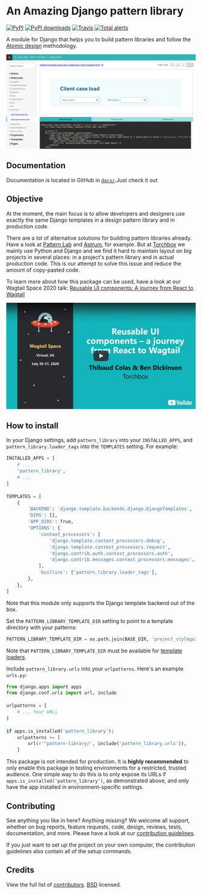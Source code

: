 # An Amazing Django pattern library

[![PyPI](https://img.shields.io/pypi/v/django-pattern-library.svg)](https://pypi.org/project/django-pattern-library/) [![PyPI downloads](https://img.shields.io/pypi/dm/django-pattern-library.svg)](https://pypi.org/project/django-pattern-library/) [![Travis](https://travis-ci.com/torchbox/django-pattern-library.svg?branch=master)](https://travis-ci.com/torchbox/django-pattern-library) [![Total alerts](https://img.shields.io/lgtm/alerts/g/torchbox/django-pattern-library.svg?logo=lgtm&logoWidth=18)](https://lgtm.com/projects/g/torchbox/django-pattern-library/alerts/)

A module for Django that helps you to build pattern libraries and follow the
[Atomic design](http://bradfrost.com/blog/post/atomic-web-design/) methodology.

![Screenshot of the pattern library UI, with navigation, pattern rendering, and configuration](https://raw.githubusercontent.com/torchbox/django-pattern-library/master/.github/pattern-library-screenshot.webp)

## Documentation

Documentation is located in GitHub in [`docs/`](https://github.com/torchbox/django-pattern-library/tree/master/docs).Just check it out

## Objective

At the moment, the main focus is to allow developers and designers
use exactly the same Django templates in a design pattern library
and in production code.

There are a lot of alternative solutions for building
pattern libraries already. Have a look at [Pattern Lab](http://patternlab.io/) and
[Astrum](http://astrum.nodividestudio.com/), for example.
But at [Torchbox](https://torchbox.com/) we mainly use Python and Django and
we find it hard to maintain layout on big projects in several places:
in a project's pattern library and in actual production code. This is our
attempt to solve this issue and reduce the amount of copy-pasted code.

To learn more about how this package can be used, have a look at our Wagtail Space 2020 talk: [Reusable UI components: A journey from React to Wagtail](https://www.youtube.com/watch?v=isrOufI7TKc)

[![Reusable UI components: A journey from React to Wagtail](https://raw.githubusercontent.com/torchbox/django-pattern-library/master/.github/pattern-library-talk-youtube.webp)](https://www.youtube.com/watch?v=isrOufI7TKc)

## How to install

In your Django settings, add `pattern_library` into your `INSTALLED_APPS`, and `pattern_library.loader_tags` into the `TEMPLATES` setting. For example:

```python
INSTALLED_APPS = [
    # ...
    'pattern_library',
    # ...
]

TEMPLATES = [
    {
        'BACKEND': 'django.template.backends.django.DjangoTemplates',
        'DIRS': [],
        'APP_DIRS': True,
        'OPTIONS': {
            'context_processors': [
                'django.template.context_processors.debug',
                'django.template.context_processors.request',
                'django.contrib.auth.context_processors.auth',
                'django.contrib.messages.context_processors.messages',
            ],
            'builtins': ['pattern_library.loader_tags'],
        },
    },
]
```

Note that this module only supports the Django template backend out of the box.

Set the `PATTERN_LIBRARY_TEMPLATE_DIR` setting to point to a template directory with your patterns:

```python
PATTERN_LIBRARY_TEMPLATE_DIR = os.path.join(BASE_DIR, 'project_styleguide', 'templates')
```

Note that `PATTERN_LIBRARY_TEMPLATE_DIR` must be available for
[template loaders](https://docs.djangoproject.com/en/1.11/ref/templates/api/#loader-types).

Include `pattern_library.urls` into your `urlpatterns`. Here's an example `urls.py`:

```python
from django.apps import apps
from django.conf.urls import url, include

urlpatterns = [
    # ... Your URLs
]

if apps.is_installed('pattern_library'):
    urlpatterns += [
        url(r'^pattern-library/', include('pattern_library.urls')),
    ]
```

This package is not intended for production. It is **highly recommended** to only enable this package in testing environments for a restricted, trusted audience. One simple way to do this is to only expose its URLs if `apps.is_installed('pattern_library')`, as demonstrated above, and only have the app installed in environment-specific settings.

## Contributing

See anything you like in here? Anything missing? We welcome all support, whether on bug reports, feature requests, code, design, reviews, tests, documentation, and more. Please have a look at our [contribution guidelines](https://github.com/torchbox/django-pattern-library/blob/master/CONTRIBUTING.md).

If you just want to set up the project on your own computer, the contribution guidelines also contain all of the setup commands.

## Credits

View the full list of [contributors](https://github.com/torchbox/django-pattern-library/graphs/contributors). [BSD](https://github.com/torchbox/django-pattern-library/blob/master/LICENSE) licensed.
